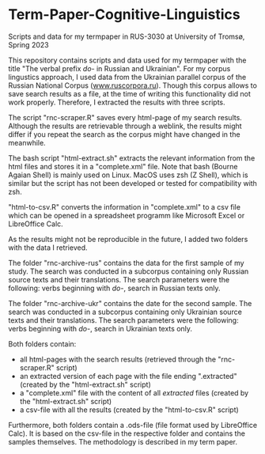 # Term-Paper-Cognitive-Linguistics
Scripts and data for my termpaper in RUS-3030 at University of Tromsø, Spring 2023

This repository contains scripts and data used for my termpaper with the title "The verbal prefix *do-* in Russian and Ukrainian". For my corpus lingustics approach, I used data from the Ukrainian parallel corpus of the Russian National Corpus (www.ruscorpora.ru). Though this corpus allows to save search results as a file, at the time of writing this functionality did not work properly. Therefore, I extracted the results with three scripts.

The script "rnc-scraper.R" saves every html-page of my search results. Although the results are retrievable through a weblink, the results might differ if you repeat the search as the corpus might have changed in the meanwhile.

The bash script "html-extract.sh" extracts the relevant information from the html files and stores it in a "complete.xml" file. Note that bash (Bourne Agaian Shell) is mainly used on Linux. MacOS uses zsh (Z Shell), which is similar but the script has not been developed or tested for compatibility with zsh.

"html-to-csv.R" converts the information in "complete.xml" to a csv file which can be opened in a spreadsheet programm like Microsoft Excel or LibreOffice Calc.

As the results might not be reproducible in the future, I added two folders with the data I retrieved.

The folder "rnc-archive-rus" contains the data for the first sample of my study. The search was conducted in a subcorpus containing only Russian source texts and their translations. 
The search parameters were the following: verbs beginning with *do-*, search in Russian texts only. 

The folder "rnc-archive-ukr" contains the date for the second sample. The search was conducted in a subcorpus containing only Ukrainian source texts and their translations.
The search parameters were the following: verbs beginning with *do-*, search in Ukrainian texts only.

Both folders contain:
- all html-pages with the search results (retrieved through the "rnc-scraper.R" script)
- an extracted version of each page with the file ending ".extracted" (created by the "html-extract.sh" script)
- a "complete.xml" file with the content of all *extracted* files (created by the "html-extract.sh" script)
- a csv-file with all the results (created by the "html-to-csv.R" script)

Furthermore, both folders contain a .ods-file (file format used by LibreOffice Calc). It is based on the csv-file in the respective folder and contains the samples themselves.
The methodology is described in my term paper.
